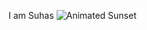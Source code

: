 I am Suhas
![Animated Sunset](https://i.pinimg.com/originals/4b/ba/7c/4bba7c5dd16a150d61d0a36a03d0d212.gif)
